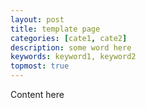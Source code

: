 ```yaml
---
layout: post
title: template page
categories: [cate1, cate2]
description: some word here
keywords: keyword1, keyword2
topmost: true
---
```


Content here
